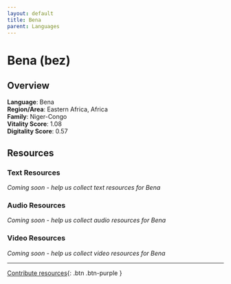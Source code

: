 ```yaml
---
layout: default
title: Bena
parent: Languages
---
```


# Bena (bez)

## Overview

**Language**: Bena  
**Region/Area**: Eastern Africa, Africa  
**Family**: Niger-Congo  
**Vitality Score**: 1.08  
**Digitality Score**: 0.57  

## Resources

### Text Resources
*Coming soon - help us collect text resources for Bena*

### Audio Resources
*Coming soon - help us collect audio resources for Bena*

### Video Resources
*Coming soon - help us collect video resources for Bena*

---

[Contribute resources](https://fairtrain.github.io/){: .btn .btn-purple }
